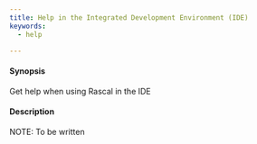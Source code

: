 ```yaml
---
title: Help in the Integrated Development Environment (IDE)
keywords:
  - help

---
```


#### Synopsis

Get help when using Rascal in the IDE

#### Description



NOTE: To be written
